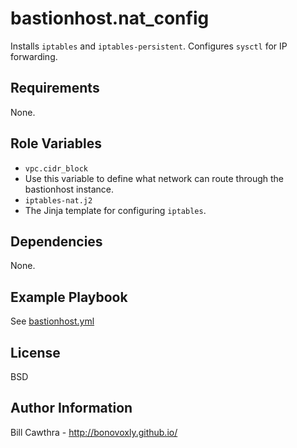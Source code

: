 bastionhost.nat_config
=========

Installs `iptables` and `iptables-persistent`.  Configures `sysctl` for IP forwarding.

Requirements
------------

None.

Role Variables
--------------

- `vpc.cidr_block`
 - Use this variable to define what network can route through the bastionhost instance.
- `iptables-nat.j2`
 - The Jinja template for configuring `iptables`.

Dependencies
------------

None.

Example Playbook
----------------

See [bastionhost.yml](https://github.com/bonovoxly/playbook/blob/bastionhost/ansible-playbooks/bastionhost/bastionhost.yml)

License
-------

BSD

Author Information
------------------

Bill Cawthra - http://bonovoxly.github.io/
